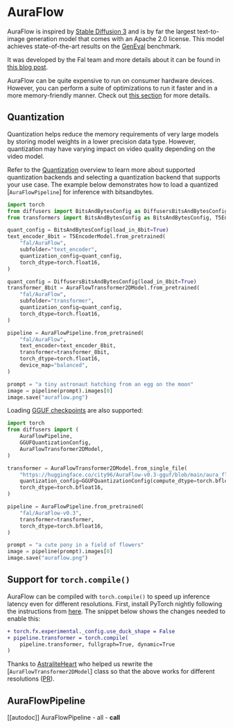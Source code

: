 <!--Copyright 2024 The HuggingFace Team. All rights reserved.

Licensed under the Apache License, Version 2.0 (the "License"); you may not use this file except in compliance with
the License. You may obtain a copy of the License at

http://www.apache.org/licenses/LICENSE-2.0

Unless required by applicable law or agreed to in writing, software distributed under the License is distributed on
an "AS IS" BASIS, WITHOUT WARRANTIES OR CONDITIONS OF ANY KIND, either express or implied. See the License for the
specific language governing permissions and limitations under the License.
-->

# AuraFlow

AuraFlow is inspired by [Stable Diffusion 3](../pipelines/stable_diffusion/stable_diffusion_3) and is by far the largest text-to-image generation model that comes with an Apache 2.0 license. This model achieves state-of-the-art results on the [GenEval](https://github.com/djghosh13/geneval) benchmark.

It was developed by the Fal team and more details about it can be found in [this blog post](https://blog.fal.ai/auraflow/).

<Tip>

AuraFlow can be quite expensive to run on consumer hardware devices. However, you can perform a suite of optimizations to run it faster and in a more memory-friendly manner. Check out [this section](https://huggingface.co/blog/sd3#memory-optimizations-for-sd3) for more details.

</Tip>

## Quantization

Quantization helps reduce the memory requirements of very large models by storing model weights in a lower precision data type. However, quantization may have varying impact on video quality depending on the video model.

Refer to the [Quantization](../../quantization/overview) overview to learn more about supported quantization backends and selecting a quantization backend that supports your use case. The example below demonstrates how to load a quantized [`AuraFlowPipeline`] for inference with bitsandbytes.

```py
import torch
from diffusers import BitsAndBytesConfig as DiffusersBitsAndBytesConfig, AuraFlowTransformer2DModel, AuraFlowPipeline
from transformers import BitsAndBytesConfig as BitsAndBytesConfig, T5EncoderModel

quant_config = BitsAndBytesConfig(load_in_8bit=True)
text_encoder_8bit = T5EncoderModel.from_pretrained(
    "fal/AuraFlow",
    subfolder="text_encoder",
    quantization_config=quant_config,
    torch_dtype=torch.float16,
)

quant_config = DiffusersBitsAndBytesConfig(load_in_8bit=True)
transformer_8bit = AuraFlowTransformer2DModel.from_pretrained(
    "fal/AuraFlow",
    subfolder="transformer",
    quantization_config=quant_config,
    torch_dtype=torch.float16,
)

pipeline = AuraFlowPipeline.from_pretrained(
    "fal/AuraFlow",
    text_encoder=text_encoder_8bit,
    transformer=transformer_8bit,
    torch_dtype=torch.float16,
    device_map="balanced",
)

prompt = "a tiny astronaut hatching from an egg on the moon"
image = pipeline(prompt).images[0]
image.save("auraflow.png")
```

Loading [GGUF checkpoints](https://huggingface.co/docs/diffusers/quantization/gguf) are also supported:

```py
import torch
from diffusers import (
    AuraFlowPipeline,
    GGUFQuantizationConfig,
    AuraFlowTransformer2DModel,
)

transformer = AuraFlowTransformer2DModel.from_single_file(
    "https://huggingface.co/city96/AuraFlow-v0.3-gguf/blob/main/aura_flow_0.3-Q2_K.gguf",
    quantization_config=GGUFQuantizationConfig(compute_dtype=torch.bfloat16),
    torch_dtype=torch.bfloat16,
)

pipeline = AuraFlowPipeline.from_pretrained(
    "fal/AuraFlow-v0.3",
    transformer=transformer,
    torch_dtype=torch.bfloat16,
)

prompt = "a cute pony in a field of flowers"
image = pipeline(prompt).images[0]
image.save("auraflow.png")
```

## Support for `torch.compile()`

AuraFlow can be compiled with `torch.compile()` to speed up inference latency even for different resolutions. First, install PyTorch nightly following the instructions from [here](https://pytorch.org/). The snippet below shows the changes needed to enable this:

```diff
+ torch.fx.experimental._config.use_duck_shape = False
+ pipeline.transformer = torch.compile(
    pipeline.transformer, fullgraph=True, dynamic=True
)
```

Thanks to [AstraliteHeart](https://github.com/huggingface/diffusers/pull/11297/) who helped us rewrite the [`AuraFlowTransformer2DModel`] class so that the above works for different resolutions ([PR](https://github.com/huggingface/diffusers/pull/11297/)).

## AuraFlowPipeline

[[autodoc]] AuraFlowPipeline
	- all
	- __call__